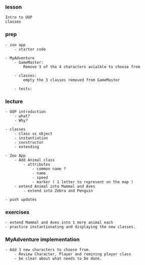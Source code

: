 ### lesson
    Intro to OOP
    classes
### prep
    - zoo app
        - starter code

    - MyAdventure
        - GameMaster:
            Remove 3 of the 4 characters avialble to choose from

        - classes:
            empty the 3 classes removed from GameMaster

        - tests:

### lecture
    - OOP introduction
        - what?
        - Why?
        
    - classes
        - class vs object
        - instantiation
        - constructor
        - extending
    
    - Zoo App
        - Add Animal class
            - attributes
                - common name ?
                - name
                - speed
                - marker ( 1 letter to represent on the map )
        - extend Animal into Mammal and Aves
            - extend into Zebra and Penguin

    - push updates

### exercises
    - extend Mammal and Aves into 1 more animal each
    - practice instantionating and displaying the new classes.

### MyAdventure implementation
    - Add 3 new characters to choose from.
        - Review Character, Player and remining player class
        - be clear about what needs to be done.